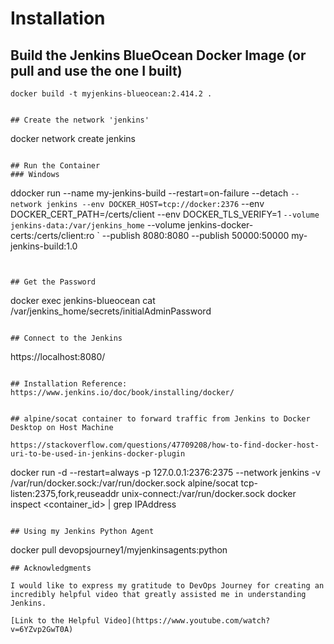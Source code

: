 # Installation
## Build the Jenkins BlueOcean Docker Image (or pull and use the one I built)
```
docker build -t myjenkins-blueocean:2.414.2 .


## Create the network 'jenkins'
```
docker network create jenkins
```

## Run the Container
### Windows
```
ddocker run --name my-jenkins-build --restart=on-failure --detach `
   --network jenkins --env DOCKER_HOST=tcp://docker:2376 `
   --env DOCKER_CERT_PATH=/certs/client --env DOCKER_TLS_VERIFY=1 `
   --volume jenkins-data:/var/jenkins_home `
   --volume jenkins-docker-certs:/certs/client:ro `
   --publish 8080:8080 --publish 50000:50000 my-jenkins-build:1.0 
```


## Get the Password
```
docker exec jenkins-blueocean cat /var/jenkins_home/secrets/initialAdminPassword
```

## Connect to the Jenkins
```
https://localhost:8080/
```

## Installation Reference:
https://www.jenkins.io/doc/book/installing/docker/


## alpine/socat container to forward traffic from Jenkins to Docker Desktop on Host Machine

https://stackoverflow.com/questions/47709208/how-to-find-docker-host-uri-to-be-used-in-jenkins-docker-plugin
```
docker run -d --restart=always -p 127.0.0.1:2376:2375 --network jenkins -v /var/run/docker.sock:/var/run/docker.sock alpine/socat tcp-listen:2375,fork,reuseaddr unix-connect:/var/run/docker.sock
docker inspect <container_id> | grep IPAddress
```

## Using my Jenkins Python Agent
```
docker pull devopsjourney1/myjenkinsagents:python
```
## Acknowledgments

I would like to express my gratitude to DevOps Journey for creating an incredibly helpful video that greatly assisted me in understanding Jenkins.

[Link to the Helpful Video](https://www.youtube.com/watch?v=6YZvp2GwT0A)